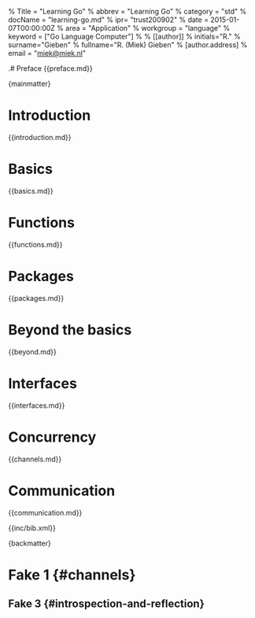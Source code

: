 % Title = "Learning Go"
% abbrev = "Learning Go"
% category = "std"
% docName = "learning-go.md"
% ipr= "trust200902"
% date = 2015-01-07T00:00:00Z
% area = "Application"
% workgroup = "language"
% keyword = ["Go Language Computer"]
%
% [[author]]
% initials="R."
% surname="Gieben"
% fullname="R. (Miek) Gieben"
%   [author.address]
%   email = "miek@miek.nl"


.# Preface
{{preface.md}}


{mainmatter}


# Introduction
{{introduction.md}}


# Basics
{{basics.md}}


# Functions
{{functions.md}}


# Packages
{{packages.md}}


# Beyond the basics
{{beyond.md}}


# Interfaces
{{interfaces.md}}


# Concurrency
{{channels.md}}


# Communication
{{communication.md}}


{{inc/bib.xml}}


{backmatter}


<!-- fake stuff to fix the reference for the time being -->
# Fake 1 {#channels}

## Fake 3 {#introspection-and-reflection}
